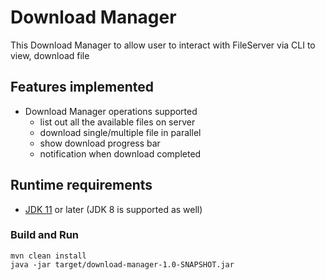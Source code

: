 # Download Manager  
This Download Manager to allow user to interact with FileServer via CLI to view, download file 

## Features implemented
* Download Manager operations supported
  - list out all the available files on server
  - download single/multiple file in parallel
  - show download progress bar
  - notification when download completed
  
## Runtime requirements
* [JDK 11](https://jdk.java.net/11/) or later (JDK 8 is supported as well)

### Build and Run
```
mvn clean install
java -jar target/download-manager-1.0-SNAPSHOT.jar
```



